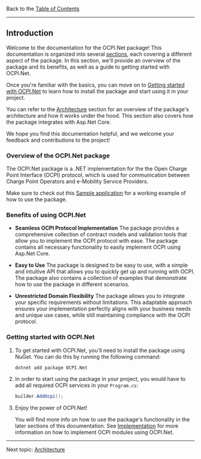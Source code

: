 Back to the [Table of Contents](README.md)

---

## Introduction

Welcome to the documentation for the OCPI.Net package! This documentation is organized into several [sections](README.md), each covering a different aspect of the package. In this section, we'll provide an overview of the package and its benefits, as well as a guide to getting started with OCPI.Net.

Once you're familiar with the basics, you can move on to [Getting started with OCPI.Net](#getting-started-with-ocpinet) to learn how to install the package and start using it in your project.

You can refer to the [Architecture](2.architecture.md) section for an overview of the package's architecture and how it works under the hood. This section also covers how the package integrates with Asp.Net Core.

We hope you find this documentation helpful, and we welcome your feedback and contributions to the project!

### Overview of the OCPI.Net package

The OCPI.Net package is a .NET implementation for the the Open Charge Point Interface (OCPI) protocol, which is used for communication between Charge Point Operators and e-Mobility Service Providers.

Make sure to check out this [Sample application](/sample/OCPI.Net.Sample) for a working example of how to use the package.


### Benefits of using OCPI.Net

- **Seamless OCPI Protocol Implementation**
    The package provides a comprehensive collection of contract models and validation tools that allow you to implement the OCPI protocol with ease. The package contains all necessary functionality to easily implement OCPI using Asp.Net Core.

- **Easy to Use**
    The package is designed to be easy to use, with a simple and intuitive API that allows you to quickly get up and running with OCPI. The package also contains a collection of examples that demonstrate how to use the package in different scenarios.

- **Unrestricted Domain Flexibility**
    The package allows you to integrate your specific requirements without limitations. This adaptable approach ensures your implementation perfectly aligns with your business needs and unique use cases, while still maintaining compliance with the OCPI protocol.

### Getting started with OCPI.Net

1. To get started with OCPI.Net, you'll need to install the package using NuGet. You can do this by running the following command:

    ```
    dotnet add package OCPI.Net
    ```

2. In order to start using the package in your project, you would have to add all required OCPI services in your `Program.cs`:

    ```csharp
    builder.AddOcpi();
    ```

3. Enjoy the power of OCPI.Net!

    You will find more info on how to use the package's functionality in the later sections of this documentation. See [Implementation](3.implementation.md) for more information on how to implement OCPI modules using OCPI.Net.


---

Next topic:
[Architecture](2.architecture.md)

